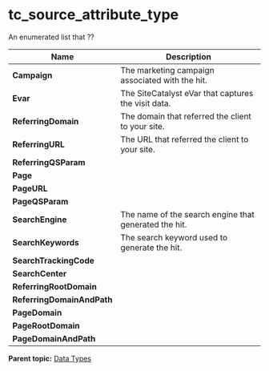 # tc\_source\_attribute\_type

An enumerated list that ??

|Name|Description|
|----|-----------|
|**Campaign** |The marketing campaign associated with the hit.|
|**Evar** |The SiteCatalyst eVar that captures the visit data.|
|**ReferringDomain** |The domain that referred the client to your site.|
|**ReferringURL** |The URL that referred the client to your site.|
|**ReferringQSParam** | |
|**Page** | |
|**PageURL** | |
|**PageQSParam** | |
|**SearchEngine** |The name of the search engine that generated the hit.|
|**SearchKeywords** |The search keyword used to generate the hit.|
|**SearchTrackingCode** | |
|**SearchCenter** | |
|**ReferringRootDomain** | |
|**ReferringDomainAndPath** | |
|**PageDomain** | |
|**PageRootDomain** | |
|**PageDomainAndPath** | |

**Parent topic:** [Data Types](../data_types/c_datatypes.md)

